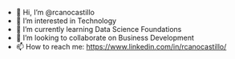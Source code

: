 - 👋 Hi, I’m @rcanocastillo
- 👀 I’m interested in Technology
- 🌱 I’m currently learning Data Science Foundations
- 💞️ I’m looking to collaborate on Business Development 
- 📫 How to reach me: https://www.linkedin.com/in/rcanocastillo/

<!---
rcanocastillo/rcanocastillo is a ✨ special ✨ repository because its `README.md` (this file) appears on your GitHub profile.
You can click the Preview link to take a look at your changes.
--->
